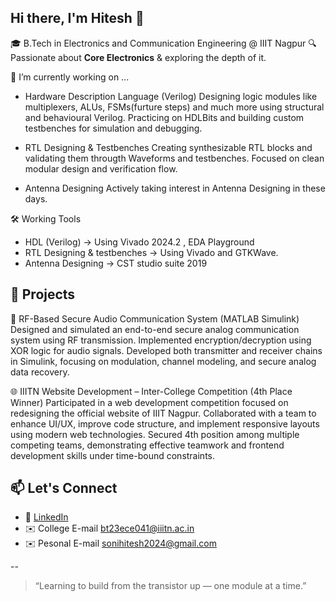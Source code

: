 ## Hi there, I'm Hitesh 👋

🎓 B.Tech in Electronics and Communication Engineering @ IIIT Nagpur
🔍 Passionate about **Core Electronics** & exploring the depth of it.

🔭 I’m currently working on ...
  - Hardware Description Language (Verilog) 
  Designing logic modules like multiplexers, ALUs, FSMs(furture steps) and much more using structural and behavioural Verilog. Practicing on HDLBits and building custom testbenches for simulation and debugging.
    
  - RTL Designing & Testbenches
     Creating synthesizable RTL blocks and validating them througth Waveforms and testbenches. Focused on clean modular design and verification flow.
  - Antenna Designing
     Actively taking interest in Antenna Designing in these days.

🛠️ Working Tools
  - HDL (Verilog) -> Using Vivado 2024.2 , EDA Playground
  - RTL Designing & testbenches -> Using Vivado and GTKWave.
  - Antenna Designing -> CST studio suite 2019
  
## 🚀 Projects

🔐 RF-Based Secure Audio Communication System (MATLAB Simulink)
Designed and simulated an end-to-end secure analog communication system using RF transmission. Implemented encryption/decryption using XOR logic for audio signals. Developed both transmitter and receiver chains in Simulink, focusing on modulation, channel modeling, and secure analog data recovery.

🌐 IIITN Website Development – Inter-College Competition (4th Place Winner)
Participated in a web development competition focused on redesigning the official website of IIIT Nagpur. Collaborated with a team to enhance UI/UX, improve code structure, and implement responsive layouts using modern web technologies. Secured 4th position among multiple competing teams, demonstrating effective teamwork and frontend development skills under time-bound constraints.

## 📫 Let's Connect
- 📎 [LinkedIn](www.linkedin.com/in/hitesh-soni-09aa832a9)  
- ✉️ College E-mail bt23ece041@iiitn.ac.in
- ✉️ Pesonal E-mail sonihitesh2024@gmail.com

--
> “Learning to build from the transistor up — one module at a time.”
